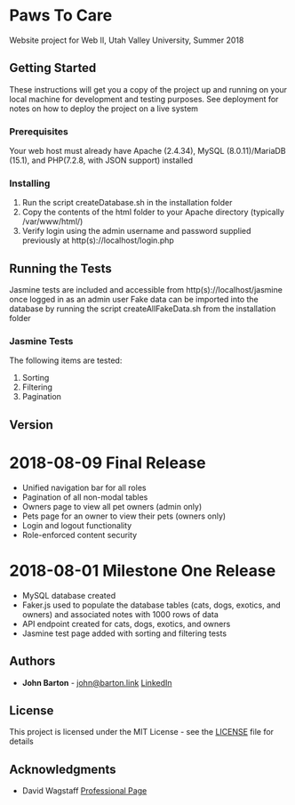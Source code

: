 # Paws To Care

Website project for Web II, Utah Valley University, Summer 2018

## Getting Started

These instructions will get you a copy of the project up and running on your local machine for development and testing purposes. See deployment for notes on how to deploy the project on a live system

### Prerequisites

Your web host must already have Apache (2.4.34), MySQL (8.0.11)/MariaDB (15.1), and PHP(7.2.8, with JSON support) installed

### Installing

1. Run the script createDatabase.sh in the installation folder 
2. Copy the contents of the html folder to your Apache directory (typically /var/www/html/)
3. Verify login using the admin username and password supplied previously at http(s)://localhost/login.php

## Running the Tests

Jasmine tests are included and accessible from http(s)://localhost/jasmine once logged in as an admin user
Fake data can be imported into the database by running the script createAllFakeData.sh from the installation folder

### Jasmine Tests

The following items are tested:
1. Sorting
2. Filtering
3. Pagination 

## Version

2018-08-09
Final Release
=====================
* Unified navigation bar for all roles
* Pagination of all non-modal tables
* Owners page to view all pet owners (admin only)
* Pets page for an owner to view their pets (owners only)
* Login and logout functionality
* Role-enforced content security

2018-08-01
Milestone One Release
=====================
* MySQL database created
* Faker.js used to populate the database tables (cats, dogs, exotics, and owners) and associated notes with 1000 rows of data
* API endpoint created for cats, dogs, exotics, and owners
* Jasmine test page added with sorting and filtering tests

## Authors

* **John Barton** - [john@barton.link](mailto:john@barton.link) [LinkedIn](https://www.linkedin.com/in/john-barton-93380b7b/)


## License

This project is licensed under the MIT License - see the [LICENSE](LICENSE) file for details

## Acknowledgments

* David Wagstaff [Professional Page](https://www.uvu.edu/profpages/profiles/show/user_id/20687)
